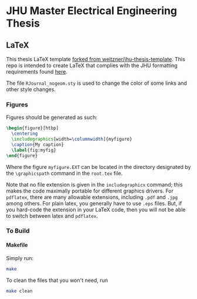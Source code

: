 # JHU Master Electrical Engineering Thesis


## LaTeX

This thesis LaTeX template [forked from weitzner/jhu-thesis-template](https://github.com/weitzner/jhu-thesis-template). This repo is intended to create LaTeX that complies with the JHU formatting requirements found [here](http://guides.library.jhu.edu/etd/formatting).

The file `RJournal_nogeom.sty` is used to change the color of some links and other style changes.

### Figures

Figures should be generated as such:

```tex
\begin{figure}[htbp]
  \centering
  \includegraphics[width=\columnwidth]{myfigure}
  \caption{My caption}
  \label{fig:myfig}
\end{figure}
```

Where the figure `myfigure.EXT` can be located in the directory designated by the `\graphicspath` command in the `root.tex` file.

Note that no file extension is given in the `includegraphicx` command; this makes the code maximally portable for different graphics drivers. For `pdflatex`, there are many allowable extensions, including `.pdf` and `.jpg` among others. For plain latex, you generally have to use `.eps` files. But, if you hard-code the extension in your LaTeX code, then you will not be able to switch between latex and `pdflatex`.

### To Build

#### Makefile
Simply run:
```sh
make
```
To clean the files that you won't need, run
```sh
make clean
```
